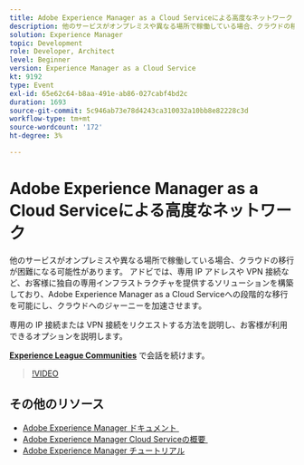 ```yaml
---
title: Adobe Experience Manager as a Cloud Serviceによる高度なネットワーク
description: 他のサービスがオンプレミスや異なる場所で稼働している場合、クラウドの移行が困難になる可能性があります。 アドビでは、専用 IP アドレスや VPN 接続など、お客様に独自の専用インフラストラクチャを提供するソリューションを構築しており、Adobe Experience Manager as a Cloud Serviceへの段階的な移行を可能にし、クラウドへのジャーニーを加速させます。
solution: Experience Manager
topic: Development
role: Developer, Architect
level: Beginner
version: Experience Manager as a Cloud Service
kt: 9192
type: Event
exl-id: 65e62c64-b8aa-491e-ab86-027cabf4bd2c
duration: 1693
source-git-commit: 5c946ab73e78d4243ca310032a10bb8e82228c3d
workflow-type: tm+mt
source-wordcount: '172'
ht-degree: 3%

---
```


# Adobe Experience Manager as a Cloud Serviceによる高度なネットワーク

他のサービスがオンプレミスや異なる場所で稼働している場合、クラウドの移行が困難になる可能性があります。  アドビでは、専用 IP アドレスや VPN 接続など、お客様に独自の専用インフラストラクチャを提供するソリューションを構築しており、Adobe Experience Manager as a Cloud Serviceへの段階的な移行を可能にし、クラウドへのジャーニーを加速させます。

専用の IP 接続または VPN 接続をリクエストする方法を説明し、お客様が利用できるオプションを説明します。

**[Experience League Communities](https://adobe.ly/3EUTdAo)** で会話を続けます。

>[!VIDEO](https://video.tv.adobe.com/v/337898/?quality=12&learn=on&hidetitle=true)

## その他のリソース

- [Adobe Experience Manager ドキュメント &#x200B;](https://experienceleague.adobe.com/docs/experience-manager-cloud-service.html?lang=ja)
- [Adobe Experience Manager Cloud Serviceの概要 &#x200B;](https://experienceleague.adobe.com/docs/experience-manager-cloud-service/overview/home.html?lang=ja)
- [Adobe Experience Manager チュートリアル](https://experienceleague.adobe.com/docs/experience-manager-tutorials.html?lang=ja)
